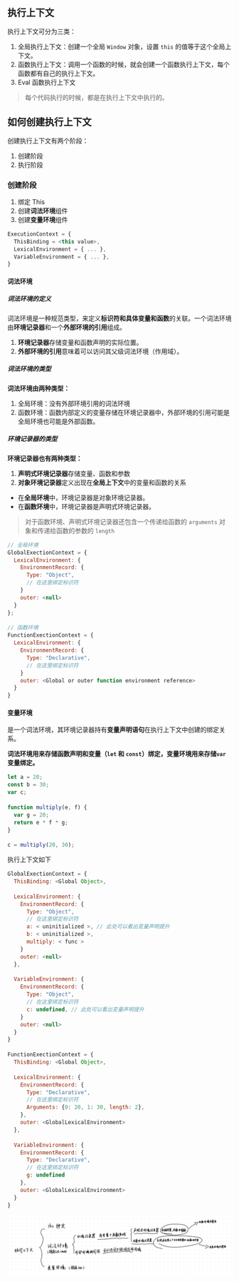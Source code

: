 ## 执行上下文

执行上下文可分为三类：

1. 全局执行上下文：创建一个全局 `Window` 对象，设置 `this` 的值等于这个全局上下文。
2. 函数执行上下文：调用一个函数的时候，就会创建一个函数执行上下文，每个函数都有自己的执行上下文。
3. Eval 函数执行上下文

> 每个代码执行的时候，都是在执行上下文中执行的。

## 如何创建执行上下文

创建执行上下文有两个阶段：

1. 创建阶段
2. 执行阶段

### 创建阶段

1. 绑定 This
2. 创建**词法环境**组件
3. 创建**变量环境**组件

```js
ExecutionContext = {
  ThisBinding = <this value>,
  LexicalEnvironment = { ... },
  VariableEnvironment = { ... },
}
```

#### 词法环境

##### 词法环境的定义

词法环境是一种规范类型，来定义**标识符和具体变量和函数**的关联。一个词法环境由**环境记录器**和一个**外部环境的引用**组成。

1. **环境记录器**存储变量和函数声明的实际位置。
2. **外部环境的引用**意味着可以访问其父级词法环境（作用域）。

##### 词法环境的类型

**词法环境由两种类型：**

1. 全局环境：没有外部环境引用的词法环境
2. 函数环境：函数内部定义的变量存储在环境记录器中，外部环境的引用可能是全局环境也可能是外部函数。

##### 环境记录器的类型

**环境记录器也有两种类型：**

1. **声明式环境记录器**存储变量、函数和参数
2. **对象环境记录器**定义出现在**全局上下文**中的变量和函数的关系

- 在**全局环境**中，环境记录器是对象环境记录器。
- 在**函数环境**中，环境记录器是声明式环境记录器。

> 对于函数环境、声明式环境记录器还包含一个传递给函数的 `arguments` 对象和传递给函数的参数的 `length`

```js
// 全局环境
GlobalExectionContext = {
  LexicalEnvironment: {
    EnvironmentRecord: {
      Type: "Object",
      // 在这里绑定标识符
    }
    outer: <null>
  }
};

// 函数环境
FunctionExectionContext = {
  LexicalEnvironment: {
    EnvironmentRecord: {
      Type: "Declarative",
      // 在这里绑定标识符
    }
    outer: <Global or outer function environment reference>
  }
}
```

#### 变量环境

是一个词法环境，其环境记录器持有**变量声明语句**在执行上下文中创建的绑定关系。

**词法环境用来存储函数声明和变量（`let` 和 `const`）绑定，变量环境用来存储`var` 变量绑定。**

```js
let a = 20;
const b = 30;
var c;

function multiply(e, f) {
  var g = 20;
  return e * f * g;
}

c = multiply(20, 30);
```

执行上下文如下

```js
GlobalExectionContext = {
  ThisBinding: <Global Object>,

  LexicalEnvironment: {
    EnvironmentRecord: {
      Type: "Object",
      // 在这里绑定标识符
      a: < uninitialized >, // 此处可以看出变量声明提升
      b: < uninitialized >,
      multiply: < func >
    }
    outer: <null>
  },

  VariableEnvironment: {
    EnvironmentRecord: {
      Type: "Object",
      // 在这里绑定标识符
      c: undefined, // 此处可以看出变量声明提升
    }
    outer: <null>
  }
}

FunctionExectionContext = {
  ThisBinding: <Global Object>,

  LexicalEnvironment: {
    EnvironmentRecord: {
      Type: "Declarative",
      // 在这里绑定标识符
      Arguments: {0: 20, 1: 30, length: 2},
    },
    outer: <GlobalLexicalEnvironment>
  },

  VariableEnvironment: {
    EnvironmentRecord: {
      Type: "Declarative",
      // 在这里绑定标识符
      g: undefined
    },
    outer: <GlobalLexicalEnvironment>
  }
}
```

![执行上下文](../src/执行上下文.png)